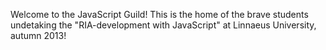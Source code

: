 Welcome to the JavaScript Guild! This is the home of the brave students undetaking the "RIA-development with JavaScript" at Linnaeus University, autumn 2013!